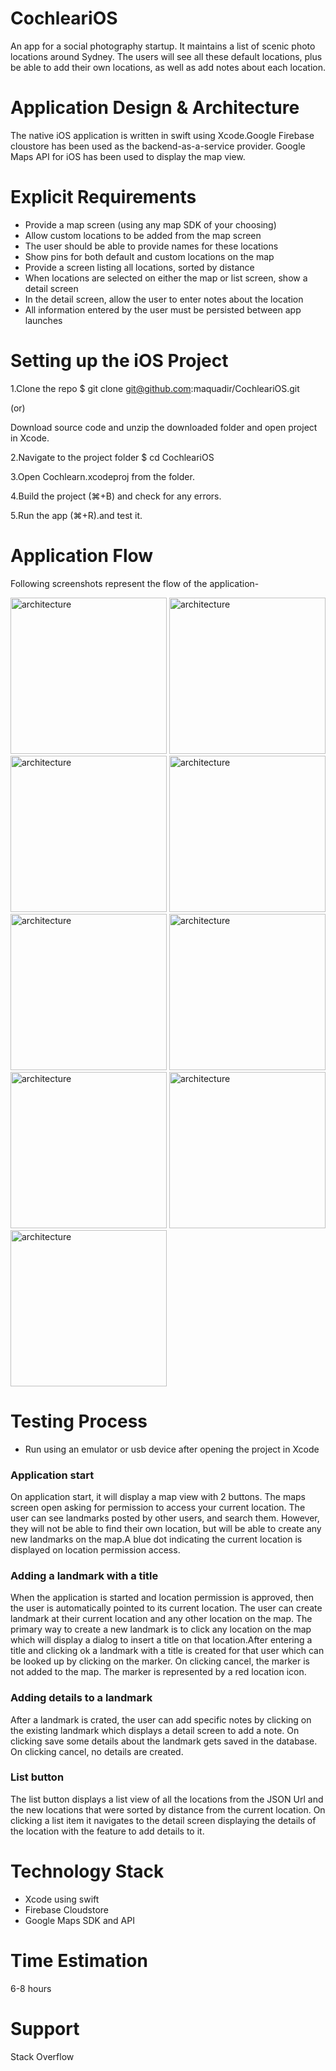 # CochleariOS
An app for a social photography startup. It maintains a list of scenic photo locations around Sydney. The users will see all these default
locations, plus be able to add their own locations, as well as add notes about each location.

# Application Design & Architecture
The native iOS application is written in swift using Xcode.Google Firebase cloustore has been used as the backend-as-a-service provider. Google Maps API for iOS has been used to display the map view.

# Explicit Requirements
- Provide a map screen (using any map SDK of your choosing)
- Allow custom locations to be added from the map screen
- The user should be able to provide names for these locations
- Show pins for both default and custom locations on the map
- Provide a screen listing all locations, sorted by distance
- When locations are selected on either the map or list screen, show a detail screen
- In the detail screen, allow the user to enter notes about the location
- All information entered by the user must be persisted between app launches

# Setting up the iOS Project
1.Clone the repo
$ git clone git@github.com:maquadir/CochleariOS.git

(or)

Download source code and unzip the downloaded folder and open project in Xcode.

2.Navigate to the project folder
$ cd CochleariOS

3.Open Cochlearn.xcodeproj from the folder.

4.Build the project (⌘+B) and check for any errors.

5.Run the app (⌘+R).and test it.

# Application Flow
Following screenshots represent the flow of the application-

<img width="250" alt="architecture" src="https://user-images.githubusercontent.com/19331629/70877138-65573100-2010-11ea-98db-c0cc4e9030d7.png"> <img width="250" alt="architecture" src="https://user-images.githubusercontent.com/19331629/70877205-ab13f980-2010-11ea-8cd1-aa7b8b892086.png"> <img width="250" alt="architecture" src="https://user-images.githubusercontent.com/19331629/70877216-b9faac00-2010-11ea-8917-bab87c5a2997.png"> <img width="250" alt="architecture" src="https://user-images.githubusercontent.com/19331629/70877250-df87b580-2010-11ea-8972-8af69d495be8.png"> <img width="250" alt="architecture" src="https://user-images.githubusercontent.com/19331629/70877282-f62e0c80-2010-11ea-8669-990c6fbb5ad4.png"> <img width="250" alt="architecture" src="https://user-images.githubusercontent.com/19331629/70877302-0cd46380-2011-11ea-8877-bc1380c28d21.png"> <img width="250" alt="architecture" src="https://user-images.githubusercontent.com/19331629/70877331-207fca00-2011-11ea-9869-99e4a10282c1.png"> <img width="250" alt="architecture" src="https://user-images.githubusercontent.com/19331629/70877351-368d8a80-2011-11ea-8a48-7928bc587d5b.png"> <img width="250" alt="architecture" src="https://user-images.githubusercontent.com/19331629/70877377-50c76880-2011-11ea-93b2-6e5b086c4fda.png">

# Testing Process
- Run using an emulator or usb device after opening the project in Xcode

### Application start
On application start, it will display a map view with 2 buttons. The maps screen open asking for permission to access your current location. The user can see landmarks posted by other users, and search them. However, they will not be able to find their own location, but will be able to create any new landmarks on the map.A blue dot indicating the current location is displayed on location permission access.

### Adding a landmark with a title
When the application is started and location permission is approved, then the user is automatically pointed to its current location. The user can create landmark at their current location and any other location on the map. The primary way to create a new landmark is to click any location on the map which will display a dialog to insert a title on that location.After entering a title and clicking ok a landmark with a title is created for that user which can be looked up by clicking on the marker. On clicking cancel, the marker is not added to the map. The marker is represented by a red location icon.

### Adding details to a landmark
After a landmark is crated, the user can add specific notes by clicking on the existing landmark which displays a detail screen to add a note. On clicking save some details about the landmark gets saved in the database. On clicking cancel, no details are created.

### List button
The list button displays a list view of all the locations from the JSON Url and the new locations that were sorted by distance from the current location. On clicking a list item it navigates to the detail screen displaying the details of the location with the feature to add details to it.

# Technology Stack
- Xcode using swift
- Firebase Cloudstore
- Google Maps SDK and API

# Time Estimation
6-8 hours

# Support
Stack Overflow


